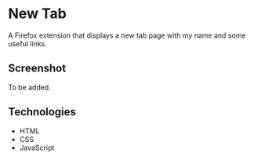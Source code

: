 # New Tab

A Firefox extension that displays a new tab page with my name and some useful links.

## Screenshot

To be added.

## Technologies

- HTML
- CSS
- JavaScript
